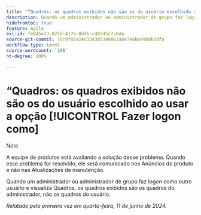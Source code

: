 ```yaml
---
title: '“Quadros: os quadros exibidos não são os do usuário escolhido ao usar a opção Fazer logon como”'
description: Quando um administrador ou administrador de grupo faz logon como outro usuário e visualiza Quadros, os quadros exibidos são os quadros do administrador, não os quadros do usuário.
hidefromtoc: true
feature: Agile
exl-id: fe845e13-82fd-417b-8dd6-c40345c7c6da
source-git-commit: 78c9f85a24c3343053e0862a847e6b6e9b0b2dfa
workflow-type: tm+mt
source-wordcount: '108'
ht-degree: 100%

---
```


# “Quadros: os quadros exibidos não são os do usuário escolhido ao usar a opção [!UICONTROL Fazer logon como]

>[!NOTE]
>
>A equipe de produtos está avaliando a solução desse problema. Quando esse problema for resolvido, ele será comunicado nos Anúncios do produto e não nas Atualizações de manutenção.

Quando um administrador ou administrador de grupo faz logon como outro usuário e visualiza Quadros, os quadros exibidos são os quadros do administrador, não os quadros do usuário.

_Relatado pela primeira vez em quarta-feira, 11 de junho de 2024._
